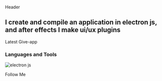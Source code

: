 Header

## I create and compile an application in electron js, and after effects I make ui/ux plugins

Latest Give-app

### Languages and Tools
![electron js](https://img.shields.io/badge/-electronjs-0D2540?style=for-the-badge&logo=electron-js)



Follow Me

